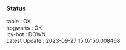 ### Status


table : OK  
hogwarts : OK  
icy-bot : DOWN  
Latest Update : 2023-09-27 15:07:50.008468

